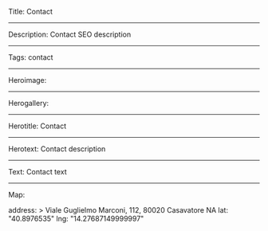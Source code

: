 Title: Contact

----

Description: Contact SEO description

----

Tags: contact

----

Heroimage:

----

Herogallery:

----

Herotitle: Contact

----

Herotext: Contact description

----

Text: Contact text

----

Map:

address: >
  Viale Guglielmo Marconi, 112, 80020
  Casavatore NA
lat: "40.8976535"
lng: "14.27687149999997"

